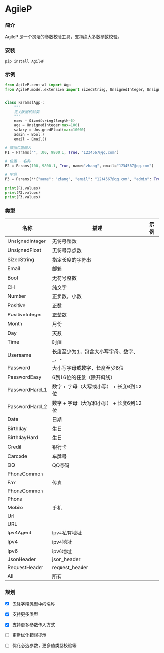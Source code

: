 # AgileP

### 简介
AgileP 是一个灵活的参数校验工具，支持绝大多数参数校验。



### 安装

```
pip install AgileP
```



### 示例

```python
from AgileP.central import Agp
from AgileP.model.extension import SizedString, UnsignedInteger, UnsignedFloat, Email, Bool


class Params(Agp):
    """
    定义数据校验类
    """
    name = SizedString(length=8)
    age = UnsignedInteger(max=100)
    salary = UnsignedFloat(max=10000)
    admin = Bool()
    email = Email()

# 按照位置输入
P1 = Params("", 100, 9800.1, True, "1234567@qq.com")

# 位置 + 名称
P2 = Params(100, 9800.1, True, name="zhang", email="1234567@qq.com")

# 字典
P3 = Params(**{"name": "zhang", "email": "1234567@qq.com", "admin": True, "age": 28, "salary": 199.0})

print(P1.values)
print(P2.values)
print(P3.values)
```



### 类型
| 名称            | 描述       | 示例|
| --------------- | ---------- |----------|
| UnsignedInteger | 无符号整数 ||
| UnsignedFloat | 无符号浮点数 ||
| SizedString | 指定长度的字符串 ||
| Email | 邮箱 ||
| Bool | 无符号整数 ||
| CH | 纯文字 ||
| Number | 正负数，小数 ||
| Positive | 正数 ||
| PositiveInteger | 正整数 ||
| Month | 月份 ||
| Day | 天数 ||
| Time | 时间 ||
| Username | 长度至少为1，包含大小写字母、数字、_、- ||
| Password | 大小写字母或数字，长度至少6位 ||
| PasswordEasy | 6到16位的任意（除开斜线） ||
| PasswordHardL1 | 数字 + 字母（大写或小写） + 长度6到12位 ||
| PasswordHardL2 | 数字 + 字母（大写和小写） + 长度6到12位 ||
| Date | 日期 ||
| Birthday | 生日 ||
| BirthdayHard | 生日 ||
| Credit | 银行卡 ||
| Carcode | 车牌号 ||
| QQ | QQ号码 ||
| PhoneCommon |  ||
| Fax | 传真 ||
| PhoneCommon |  ||
| Phone |  ||
| Mobile| 手机 ||
| Url|  ||
| URL|  ||
| Ipv4Agent| ipv4私有地址 ||
| Ipv4| ipv4地址 ||
| Ipv6| ipv6地址 ||
| JsonHeader| json_header ||
| RequestHeader| request_header ||
| All| 所有 ||



### 规划

+ [x] 去除字段类型中的名称 
+ [x] 支持更多类型 
+ [x] 支持更多参数传入方式 
+ [ ] 更新优化错误提示 
+ [ ] 优化必选参数，更多值类型校验等



